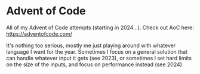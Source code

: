 # Advent of Code

All of my Advent of Code attempts (starting in 2024...). Check out AoC here: https://adventofcode.com/

It's nothing too serious, mostly me just playing around with whatever language I want for the year. Sometimes
I focus on a general solution that can handle whatever input it gets (see 2023), or sometimes I set hard limits
on the size of the inputs, and focus on performance instead (see 2024).
